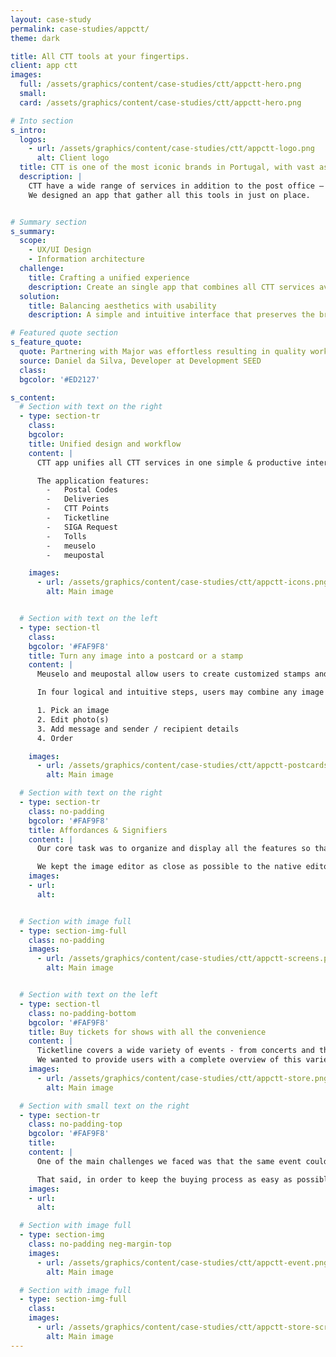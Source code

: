 ```yaml
---
layout: case-study
permalink: case-studies/appctt/
theme: dark

title: All CTT tools at your fingertips.
client: app ctt
images:
  full: /assets/graphics/content/case-studies/ctt/appctt-hero.png
  small:
  card: /assets/graphics/content/case-studies/ctt/appctt-hero.png

# Into section
s_intro:
  logos:
    - url: /assets/graphics/content/case-studies/ctt/appctt-logo.png
      alt: Client logo
  title: CTT is one of the most iconic brands in Portugal, with vast assets that have kept up with the run of time.
  description: |
    CTT have a wide range of services in addition to the post office – as for example meuSelo, meuPostal, Delivery tracking, SIGA request, Tolls payment, Ticketline.
    We designed an app that gather all this tools in just on place.


# Summary section
s_summary:
  scope:
    - UX/UI Design
    - Information architecture
  challenge:
    title: Crafting a unified experience
    description: Create an single app that combines all CTT services available in their website.
  solution:
    title: Balancing aesthetics with usability
    description: A simple and intuitive interface that preserves the brand identity and content representation across different platform.

# Featured quote section
s_feature_quote:
  quote: Partnering with Major was effortless resulting in quality work. It felt like we were working side by side.
  source: Daniel da Silva, Developer at Development SEED
  class:
  bgcolor: '#ED2127'

s_content:
  # Section with text on the right
  - type: section-tr
    class:
    bgcolor:
    title: Unified design and workflow
    content: |
      CTT app unifies all CTT services in one simple & productive interface, allowing users to quickly access and switch between services. Locate orders and correspondence, check toll debts or buying a ticket to a show is now just a tap away!

      The application features:
        -	Postal Codes
        -	Deliveries
        -	CTT Points
        -	Ticketline
        -	SIGA Request
        -	Tolls
        -	meuselo
        -	meupostal

    images:
      - url: /assets/graphics/content/case-studies/ctt/appctt-icons.png
        alt: Main image


  # Section with text on the left
  - type: section-tl
    class:
    bgcolor: '#FAF9F8'
    title: Turn any image into a postcard or a stamp
    content: |
      Meuselo and meupostal allow users to create customized stamps and postcards using their own photos or choosing from the CTT gallery.

      In four logical and intuitive steps, users may combine any image with a personal message, zoom in, crop, experiment different filters, choose from a variety of fonts and adjust their weights. And at the end CTT will deliver them to the recipients.

      1. Pick an image
      2. Edit photo(s)
      3. Add message and sender / recipient details
      4. Order

    images:
      - url: /assets/graphics/content/case-studies/ctt/appctt-postcards.png
        alt: Main image

  # Section with text on the right
  - type: section-tr
    class: no-padding
    bgcolor: '#FAF9F8'
    title: Affordances & Signifiers
    content: |
      Our core task was to organize and display all the features so that everyone could intuitively create the postcards/stamps. Thus, we stick to what is already familiar to users.

      We kept the image editor as close as possible to the native editors and designed a realistic visual representation of the postcard/stamp (front/back) where each area to be filled is properly marked and can easily be edited with a touch.
    images:
    - url:
      alt:


  # Section with image full
  - type: section-img-full
    class: no-padding
    images:
      - url: /assets/graphics/content/case-studies/ctt/appctt-screens.png
        alt: Main image


  # Section with text on the left
  - type: section-tl
    class: no-padding-bottom
    bgcolor: '#FAF9F8'
    title: Buy tickets for shows with all the convenience
    content: |
      Ticketline covers a wide variety of events - from concerts and theatre to festivals and family events.
      We wanted to provide users with a complete overview of this variety in a first glance, facilitate the search process for a specific event and then provide them with a perfect checkout experience.
    images:
      - url: /assets/graphics/content/case-studies/ctt/appctt-store.png
        alt: Main image

  # Section with small text on the right
  - type: section-tr
    class: no-padding-top
    bgcolor: '#FAF9F8'
    title:
    content: |
      One of the main challenges we faced was that the same event could have multiple dates, more than one session per day and take place in several different locations.

      That said, in order to keep the buying process as easy as possible we have designed a set of modules that can easily be reused for different events to add dates, sessions and extra locations.
    images:
    - url:
      alt:

  # Section with image full
  - type: section-img
    class: no-padding neg-margin-top
    images:
      - url: /assets/graphics/content/case-studies/ctt/appctt-event.png
        alt: Main image

  # Section with image full
  - type: section-img-full
    class: 
    images:
      - url: /assets/graphics/content/case-studies/ctt/appctt-store-screens.png
        alt: Main image
---
```

